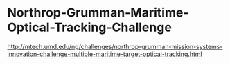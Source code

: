 # Northrop-Grumman-Maritime-Optical-Tracking-Challenge
http://mtech.umd.edu/ng/challenges/northrop-grumman-mission-systems-innovation-challenge-multiple-maritime-target-optical-tracking.html
